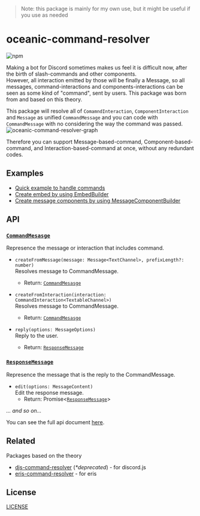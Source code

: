 > Note: this package is mainly for my own use, but it might be useful if you use as needed  

# oceanic-command-resolver
![npm](https://img.shields.io/npm/v/@mtripg6666tdr/oceanic-command-resolver)

Making a bot for Discord sometimes makes us feel it is difficult now, after the birth of slash-commands and other components.  
However, all interaction emitted by those will be finally a Message, so all messages, command-interactions and components-interactions can be seen as some kind of "command", sent by users. This package was born from and based on this theory.


This package will resolve all of `ComamndInteraction`, `ComponentInteraction` and `Message` as unified `CommandMessage` and you can code with `CommandMessage` with no considering the way the command was passed.  
![oceanic-command-resolver-graph](https://user-images.githubusercontent.com/56076195/223353150-36136315-dd41-4e05-90d3-e79e4d0e0cdb.jpg)

Therefore you can support Message-based-command, Component-based-command, and Interaction-based-command at once, without any redundant codes.  

## Examples
- [Quick example to handle commands](example/index.js)
- [Create embed by using EmbedBuilder](example/embed.js)
- [Create message components by using MessageComponentBuilder](example/components.js)

## API
### [`CommandMesasge`](https://web.usamyon.moe/oceanic-command-resolver/classes/CommandMessage.html)
  Represence the message or interaction that includes command.
- `createFromMessage(message: Message<TextChannel>, prefixLength?: number)`  
  Resolves message to CommandMessage.  
  - Return: [`CommandMesasge`](https://web.usamyon.moe/oceanic-command-resolver/classes/CommandMessage.html)  

- `createFromInteraction(interaction: CommandInteraction<TextableChannel>)`  
  Resolves message to CommandMessage.  
  - Return: [`CommandMesasge`](https://web.usamyon.moe/oceanic-command-resolver/classes/CommandMessage.html)  
  
- `reply(options: MessageOptions)`  
  Reply to the user.  
  - Return: [`ResponseMessage`](https://web.usamyon.moe/oceanic-command-resolver/classes/ResponseMessage.html)
  
### [`ResponseMessage`](https://web.usamyon.moe/oceanic-command-resolver/classes/ResponseMessage.html)
  Represence the message that is the reply to the CommandMessage.
- `edit(options: MessageContent)`  
  Edit the response message.
  - Return: Promise<[`ResponseMessage`](https://web.usamyon.moe/oceanic-command-resolver/classes/ResponseMessage.html)>  
  
*... and so on...*

You can see the full api document [here](https://mtripg6666tdr.github.io/oceanic-command-resolver/).  

## Related
Packages based on the theory
* [djs-command-resolver](https://github.com/mtripg6666tdr/djs-command-resolver) (*\*deprecated*) - for discord.js
* [eris-command-resolver](https://github.com/mtripg6666tdr/eris-command-resolver) - for eris

## License
[LICENSE](LICENSE)
